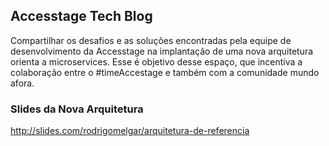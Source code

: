 ## Accesstage Tech Blog

Compartilhar os desafios e as soluções encontradas pela equipe de desenvolvimento da Accesstage na implantação de uma nova arquitetura orienta a microservices. Esse é objetivo desse espaço, que incentiva a colaboração entre o #timeAccestage e também com a comunidade mundo afora.

### Slides da Nova Arquitetura

http://slides.com/rodrigomelgar/arquitetura-de-referencia
